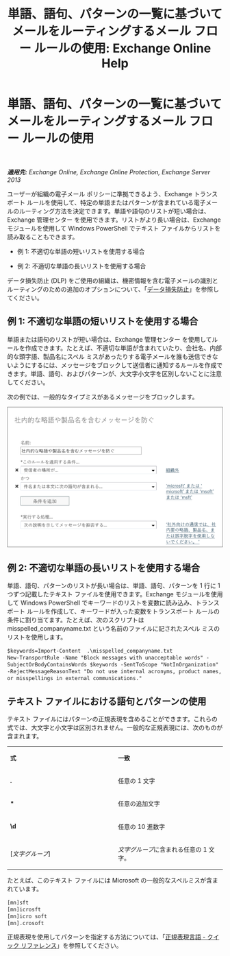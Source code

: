 ﻿---
title: '単語、語句、パターンの一覧に基づいてメールをルーティングするメール フロー ルールの使用: Exchange Online Help'
TOCTitle: 単語、語句、パターンの一覧に基づいてメールをルーティングするメール フロー ルールの使用
ms:assetid: 4c5bee1b-58b5-4152-baef-86fa103050ae
ms:mtpsurl: https://technet.microsoft.com/ja-jp/library/Dn951131(v=EXCHG.150)
ms:contentKeyID: 65218712
ms.date: 05/22/2018
mtps_version: v=EXCHG.150
ms.translationtype: HT
---

# 単語、語句、パターンの一覧に基づいてメールをルーティングするメール フロー ルールの使用

 

_**適用先:** Exchange Online, Exchange Online Protection, Exchange Server 2013_

ユーザーが組織の電子メール ポリシーに準拠できるよう、Exchange トランスポート ルールを使用して、特定の単語またはパターンが含まれている電子メールのルーティング方法を決定できます。単語や語句のリストが短い場合は、Exchange 管理センター を使用できます。リストがより長い場合は、Exchange モジュールを使用して Windows PowerShell でテキスト ファイルからリストを読み取ることもできます。

  - 例 1: 不適切な単語の短いリストを使用する場合

  - 例 2: 不適切な単語の長いリストを使用する場合

データ損失防止 (DLP) をご使用の組織は、機密情報を含む電子メールの識別とルーティングのための追加のオプションについて、「[データ損失防止](technical-overview-of-dlp-data-loss-prevention-in-exchange.md)」を参照してください。

## 例 1: 不適切な単語の短いリストを使用する場合

単語または語句のリストが短い場合は、Exchange 管理センター を使用してルールを作成できます。たとえば、不適切な単語が含まれていたり、会社名、内部的な頭字語、製品名にスペル ミスがあったりする電子メールを誰も送信できないようにするには、メッセージをブロックして送信者に通知するルールを作成できます。単語、語句、およびパターンが、大文字小文字を区別しないことに注意してください。

次の例では、一般的なタイプミスがあるメッセージをブロックします。

![テキスト パターンに基づくメッセージのブロックを示すルール](images/Dn951131.a8489cbb-be59-4890-ae30-1431703eeb88(EXCHG.150).png "テキスト パターンに基づくメッセージのブロックを示すルール")

## 例 2: 不適切な単語の長いリストを使用する場合

単語、語句、パターンのリストが長い場合は、単語、語句、パターンを 1 行に 1 つずつ記載したテキスト ファイルを使用できます。Exchange モジュールを使用して Windows PowerShell でキーワードのリストを変数に読み込み、トランスポート ルールを作成して、キーワードが入った変数をトランスポート ルールの条件に割り当てます。たとえば、次のスクリプトは misspelled\_companyname.txt という名前のファイルに記されたスペル ミスのリストを使用します。

    $keywords=Import-Content  .\misspelled_companyname.txt
    New-TransportRule -Name "Block messages with unacceptable words" -SubjectOrBodyContainsWords $keywords -SentToScope "NotInOrganization" -RejectMessageReasonText "Do not use internal acronyms, product names, or misspellings in external communications."

## テキスト ファイルにおける語句とパターンの使用

テキスト ファイルにはパターンの正規表現を含めることができます。これらの式では、大文字と小文字は区別されません。一般的な正規表現には、次のものが含まれます。


<table>
<colgroup>
<col style="width: 50%" />
<col style="width: 50%" />
</colgroup>
<tbody>
<tr class="odd">
<td><p><strong>式</strong></p></td>
<td><p><strong>一致</strong></p></td>
</tr>
<tr class="even">
<td><p><strong>.</strong></p></td>
<td><p>任意の 1 文字</p></td>
</tr>
<tr class="odd">
<td><p><strong>*</strong></p></td>
<td><p>任意の追加文字</p></td>
</tr>
<tr class="even">
<td><p><strong>\d</strong></p></td>
<td><p>任意の 10 進数字</p></td>
</tr>
<tr class="odd">
<td><p>[<em>文字グループ</em>]</p></td>
<td><p><em>文字グループ</em>に含まれる任意の 1 文字。</p></td>
</tr>
</tbody>
</table>


たとえば、このテキスト ファイルには Microsoft の一般的なスペルミスが含まれています。

    [mn]sft
    [mn]icrosft
    [mn]icro soft
    [mn].crosoft

正規表現を使用してパターンを指定する方法については、「[正規表現言語 - クイック リファレンス](https://go.microsoft.com/fwlink/p/?linkid=532394)」を参照してください。

